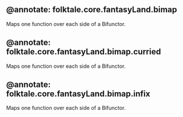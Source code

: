 @annotate: folktale.core.fantasyLand.bimap
---
Maps one function over each side of a Bifunctor.


@annotate: folktale.core.fantasyLand.bimap.curried
---
Maps one function over each side of a Bifunctor.


@annotate: folktale.core.fantasyLand.bimap.infix
---
Maps one function over each side of a Bifunctor.
